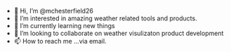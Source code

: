 - 👋 Hi, I’m @mchesterfield26
- 👀 I’m interested in amazing weather related tools and products.
- 🌱 I’m currently learning new things
- 💞️ I’m looking to collaborate on weather visulizaton product development
- 📫 How to reach me ...via email.  

<!---
mchesterfield26/mchesterfield26 is a ✨ special ✨ repository because its `README.md` (this file) appears on your GitHub profile.
You can click the Preview link to take a look at your changes.
--->
